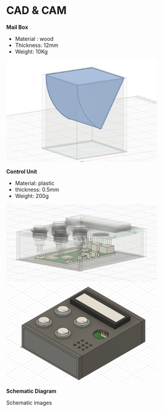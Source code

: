 # CAD & CAM

**Mail Box**
- Material : wood
- Thickness: 12mm
- Weight: 10Kg

<img src="images\3.png" width="400">



**Control Unit**
- Material: plastic
- thickness: 0.5mm
- Weight: 200g

<img src="images\2.png" width="400">

<img src="images\1.png" width="400">


**Schematic Diagram**

Schematic images

